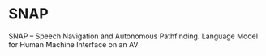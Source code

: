 # SNAP
SNAP – Speech Navigation and Autonomous Pathfinding. Language Model for Human Machine Interface on an AV 
